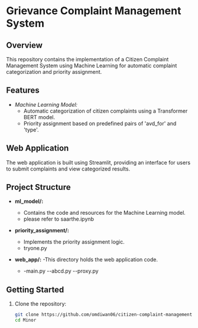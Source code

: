 # Grievance Complaint Management System

## Overview

This repository contains the implementation of a Citizen Complaint Management System using Machine Learning for automatic complaint categorization and priority assignment.

## Features

- *Machine Learning Model:*
  - Automatic categorization of citizen complaints using a Transformer BERT model.
  - Priority assignment based on predefined pairs of 'avd_for' and 'type'.

## Web Application

The web application is built using Streamlit, providing an interface for users to submit complaints and view categorized results.

## Project Structure

- **ml_model/:**
  - Contains the code and resources for the Machine Learning model.
  - please refer to saarthe.ipynb
  

- **priority_assignment/:**
  - Implements the priority assignment logic.
  - tryone.py


- **web_app/:**
  -This directory holds the web application code.
  - -main.py --abcd.py --proxy.py

## Getting Started

1. Clone the repository:
   ```bash
   git clone https://github.com/omdiwan06/citizen-complaint-management.git
   cd Minor
